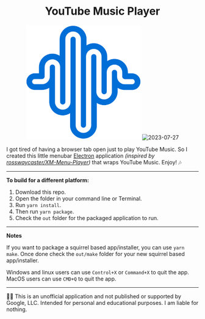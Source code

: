 <h1 align="center">YouTube Music Player</h1>

<p align="center">
<img width=300" alt="Icon.png" src="/Icon.png">
<img width="450" alt="2023-07-27" src="https://i.imgur.com/vMD8d3p.png">
</p>

I got tired of having a browser tab open just to play YouTube Music. So I created this little menubar [Electron](https://www.electronjs.org/) application *(inspired by [rosswaycaster/XM-Menu-Player][XMMenuPlayer])* that wraps YouTube Music. Enjoy! 🎶

---

**To build for a different platform:**
1. Download this repo.
2. Open the folder in your command line or Terminal.
3. Run `yarn install`.
4. Then run `yarn package`.
5. Check the `out` folder for the packaged application to run.

---

**Notes**

If you want to package a squirrel based app/installer, you can use `yarn make`. Once done check the `out/make` folder for your new squirrel based app/installer.

Windows and linux users can use `Control+X` or `Command+X` to quit the app.
MacOS users can use `CMD+Q` to quit the app.

---

🧑‍⚖️ This is an unofficial application and not published or supported by Google, LLC. Intended for personal and educational purposes. I am liable for nothing.

[XMMenuPlayer]: https://github.com/rosswaycaster/XM-Menu-Player
